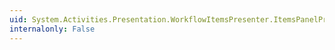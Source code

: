 ```yaml
---
uid: System.Activities.Presentation.WorkflowItemsPresenter.ItemsPanelProperty
internalonly: False
---
```

